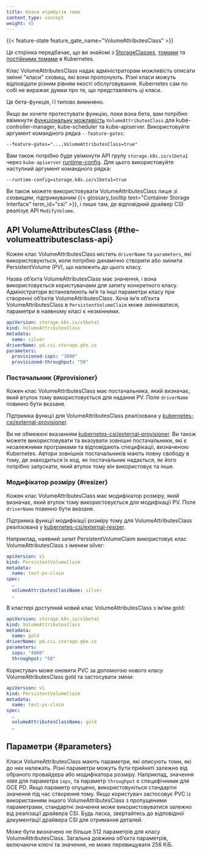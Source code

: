 ```yaml
---
title: Класи атрибутів тома
content_type: concept
weight: 45
---
```


<!-- overview -->

{{< feature-state feature_gate_name="VolumeAttributesClass" >}}

Ця сторінка передбачає, що ви знайомі з [StorageClasses](/docs/concepts/storage/storage-classes/), [томами](/docs/concepts/storage/volumes/) та [постійними томами](/docs/concepts/storage/persistent-volumes/) в Kubernetes.

<!-- body -->

Клас VolumeAttributesClass надає адміністраторам можливість описати змінні "класи" сховищ, які вони пропонують. Різні класи можуть відповідати різним рівням якості обслуговування. Kubernetes сам по собі не виражає думки про те, що представляють ці класи.

Це бета-функція, її типово вимкнено.

Якщо ви хочете протестувати функцію, поки вона бета, вам потрібно ввімкнути [функціональну можливість](/docs/reference/command-line-tools-reference/feature-gates/) `VolumeAttributesClass` для kube-controller-manager, kube-scheduler та kube-apiserver. Використовуйте аргумент командного рядка `--feature-gates`:

```shell
--feature-gates="...,VolumeAttributesClass=true"
```

Вам також потрібно буде увімкнути API групу `storage.k8s.io/v1beta1` через `kube-apiserver` [runtime-config](https://kubernetes.io/docs/tasks/administer-cluster/enable-disable-api/). Для цього використовуйте наступний аргумент командного рядка:

```shell
--runtime-config=storage.k8s.io/v1beta1=true
```

Ви також можете використовувати VolumeAttributesClass лише зі сховищем, підтримуваним {{< glossary_tooltip text="Container Storage Interface" term_id="csi" >}}, і лише там, де відповідний драйвер CSI реалізує API `ModifyVolume`.

## API VolumeAttributesClass {#the-volumeattributesclass-api}

Кожен клас VolumeAttributesClass містить `driverName` та `parameters`, які використовуються, коли потрібно динамічно створити або змінити PersistentVolume (PV), що належить до цього класу.

Назва обʼєкта VolumeAttributesClass має значення, і вона використовується користувачами для запиту конкретного класу. Адміністратори встановлюють імʼя та інші параметри класу при створенні обʼєктів VolumeAttributesClass. Хоча імʼя обʼєкта VolumeAttributesClass в `PersistentVolumeClaim` може змінюватися, параметри в наявному класі є незмінними.

```yaml
apiVersion: storage.k8s.io/v1beta1
kind: VolumeAttributesClass
metadata:
  name: silver
driverName: pd.csi.storage.gke.io
parameters:
  provisioned-iops: "3000"
  provisioned-throughput: "50"
```

### Постачальник {#provisioner}

Кожен клас VolumeAttributesClass має постачальника, який визначає, який втулок тому використовується для надання PV. Поле `driverName` повинно бути вказане.

Підтримка функції для VolumeAttributesClass реалізована у [kubernetes-csi/external-provisioner](https://github.com/kubernetes-csi/external-provisioner).

Ви не обмежені вказанням [kubernetes-csi/external-provisioner](https://github.com/kubernetes-csi/external-provisioner). Ви також можете використовувати та вказувати зовнішні постачальники, які є незалежними програмами та відповідають специфікації, визначеною Kubernetes. Автори зовнішніх постачальників мають повну свободу в тому, де знаходиться їх код, як постачальник надається, як його потрібно запускати, який втулок тому він використовує та інше.

### Модифікатор розміру {#resizer}

Кожен клас VolumeAttributesClass має модифікатор розміру, який визначає, який втулок тому використовується для модифікації PV. Поле `driverName` повинно бути вказане.

Підтримка функції модифікації розміру тому для VolumeAttributesClass реалізована у [kubernetes-csi/external-resizer](https://github.com/kubernetes-csi/external-resizer).

Наприклад, наявний запит PersistentVolumeClaim використовує клас VolumeAttributesClass з іменем silver:

```yaml
apiVersion: v1
kind: PersistentVolumeClaim
metadata:
  name: test-pv-claim
spec:
  …
  volumeAttributesClassName: silver
  …
```

В кластері доступний новий клас VolumeAttributesClass з імʼям gold:

```yaml
apiVersion: storage.k8s.io/v1beta1
kind: VolumeAttributesClass
metadata:
  name: gold
driverName: pd.csi.storage.gke.io
parameters:
  iops: "4000"
  throughput: "60"
```

Користувач може оновити PVC за допомогою нового класу VolumeAttributesClass gold та застосувати зміни:

```yaml
apiVersion: v1
kind: PersistentVolumeClaim
metadata:
  name: test-pv-claim
spec:
  …
  volumeAttributesClassName: gold
  …
```

## Параметри {#parameters}

Класи VolumeAttributesClass мають параметри, які описують томи, які до них належать. Різні параметри можуть бути прийняті залежно від обраного провайдера або модифікатора розміру. Наприклад, значення `4000` для параметра `iops`, та параметр `throughput` є специфічними для GCE PD. Якщо параметр опущено, використовуються стандартні значення під час створення тому. Якщо користувач застосовує PVC із використанням іншого VolumeAttributesClass з пропущеними параметрами, стандартні значення може використовуватися залежно від реалізації драйвера CSI. Будь ласка, звертайтесь до відповідної документації драйвера CSI для отримання деталей.

Може бути визначено не більше 512 параметрів для класу VolumeAttributesClass. Загальна довжина обʼєкта параметрів, включаючи ключі та значення, не може перевищувати 256 КіБ.
